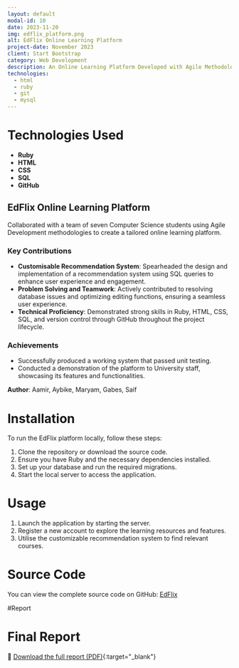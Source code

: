 ```yaml
---
layout: default
modal-id: 10
date: 2023-11-20
img: edflix_platform.png
alt: EdFlix Online Learning Platform
project-date: November 2023
client: Start Bootstrap
category: Web Development
description: An Online Learning Platform Developed with Agile Methodologies
technologies:
  - html
  - ruby
  - git
  - mysql
---
```


# Technologies Used

- **Ruby**
- **HTML**
- **CSS**
- **SQL**
- **GitHub**

## EdFlix Online Learning Platform
Collaborated with a team of seven Computer Science students using Agile Development methodologies to create a tailored online learning platform.

### Key Contributions
- **Customisable Recommendation System**: Spearheaded the design and implementation of a recommendation system using SQL queries to enhance user experience and engagement.
- **Problem Solving and Teamwork**: Actively contributed to resolving database issues and optimizing editing functions, ensuring a seamless user experience.
- **Technical Proficiency**: Demonstrated strong skills in Ruby, HTML, CSS, SQL, and version control through GitHub throughout the project lifecycle.

### Achievements
- Successfully produced a working system that passed unit testing.
- Conducted a demonstration of the platform to University staff, showcasing its features and functionalities.

**Author**: Aamir, Aybike, Maryam, Gabes, Saif

# Installation

To run the EdFlix platform locally, follow these steps:

1. Clone the repository or download the source code.
2. Ensure you have Ruby and the necessary dependencies installed.
3. Set up your database and run the required migrations.
4. Start the local server to access the application.

# Usage

1. Launch the application by starting the server.
2. Register a new account to explore the learning resources and features.
3. Utilise the customizable recommendation system to find relevant courses.


# Source Code

You can view the complete source code on GitHub: [EdFlix](https://github.com/efamelody/edFlix)

#Report
# Final Report

📄 [Download the full report (PDF)](/assets/files/edflix_report.pdf){:target="_blank"}

